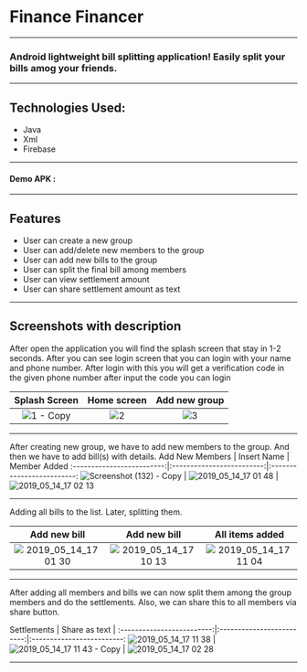 # Finance Financer
---
### Android lightweight bill splitting application! Easily split your bills amog your friends.
---
## Technologies Used:

* Java
* Xml
* Firebase
---
#### Demo APK : #
---
## Features

* User can create a new group
* User can add/delete new members to the group
* User can add new bills to the group
* User can split the final bill among members
* User can view settlement amount
* User can share settlement amount as text
---
## Screenshots with description

After open the application you will find the splash screen that stay in 1-2 seconds. After you can see login screen that you can login with your name and phone number. After login with this you will get a verification code in the given phone number after input the code you can login

Splash Screen             |  Home screen | Add new group
:-------------------------:|:-------------------------:|:-------------------------:
![1 - Copy](https://i.postimg.cc/HsnQfjTc/Screenshot-20210701-224432.jpg)  |  ![2](https://i.postimg.cc/QdWcdP9j/Screenshot-20210701-224435.jpg) | ![3](https://i.postimg.cc/66YrjCxx/Screenshot-20210701-224442.jpg)

---

After creating new group, we have to add new members to the group. And then we have to add bill(s) with details.
Add New Members |  Insert Name | Member Added
:-------------------------:|:-------------------------:|:-------------------------:
![Screenshot (132) - Copy](https://i.postimg.cc/ZKWdwgL6/Screenshot-20210701-224447.jpg) | ![2019_05_14_17 01 48](https://i.postimg.cc/g0F8XD88/Screenshot-20210701-224453.jpg) | ![2019_05_14_17 02 13](https://i.postimg.cc/2jcWFmnz/Screenshot-20210701-224519.jpg)

---

Adding all bills to the list. Later, splitting them.

Add new bill             |  Add new bill | All items added
:-------------------------:|:-------------------------:|:-------------------------:
![2019_05_14_17 01 30](https://i.postimg.cc/tT96D4rg/Screenshot-20210701-224537.jpg)  |  ![2019_05_14_17 10 13](https://i.postimg.cc/mrYMQHyq/Screenshot-20210701-224606.jpg) | ![2019_05_14_17 11 04](https://i.postimg.cc/L5bZHBmq/Screenshot-20210701-224611.jpg)

---

After adding all members and bills we can now split them among the group members and do the settlements. Also, we can share this to all members via share button.

Settlements   |  Share as text | 
:-------------------------:|:-------------------------:|:-------------------------:
![2019_05_14_17 11 38](https://i.postimg.cc/SRsMFtbF/Screenshot-20210701-224618.jpg)  |  ![2019_05_14_17 11 43 - Copy](https://i.postimg.cc/kG8M6k8d/Screenshot-20210701-233656.jpg) | ![2019_05_14_17 02 28]()

---
